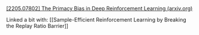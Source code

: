 [[2205.07802] The Primacy Bias in Deep Reinforcement Learning (arxiv.org)](https://arxiv.org/abs/2205.07802)


Linked a bit with:
[[Sample-Efficient Reinforcement Learning by Breaking the Replay Ratio Barrier]]